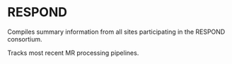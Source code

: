 # RESPOND
Compiles summary information from all sites participating in the RESPOND consortium.

Tracks most recent MR processing pipelines.